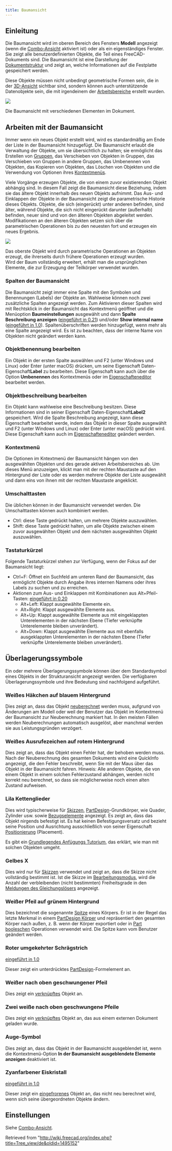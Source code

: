 ```yaml
---
title: Baumansicht
---
```

## Einleitung

Die Baumansicht wird im oberen Bereich des Fensters **Modell** angezeigt (wenn die [Combo-Ansicht](/Combo_view/de "Combo view/de") aktiviert ist) oder als ein eigenständiges Fenster. Sie zeigt alle benutzerdefinierten Objekte, die Teil eines FreeCAD-Dokuments sind. Die Baumansicht ist eine Darstellung der [Dokumentstruktur](/Document_structure/de "Document structure/de") und zeigt an, welche Informationen auf die Festplatte gespeichert werden.

Diese Objekte müssen nicht unbedingt geometrische Formen sein, die in der [3D-Ansicht](/3D_view/de "3D view/de") sichtbar sind, sondern können auch unterstützende Datenobjekte sein, die mit irgendeinem der [Arbeitsbereiche](/Workbenches/de "Workbenches/de") erstellt wurden.

![](/images/FreeCAD_Tree_view.png)

Die Baumansicht mit verschiedenen Elementen im Dokument.

## Arbeiten mit der Baumansicht

Immer wenn ein neues Objekt erstellt wird, wird es standardmäßig am Ende der Liste in der Baumansicht hinzugefügt. Die Baumansicht erlaubt die Verwaltung der Objekte, um sie übersichtlich zu halten; sie ermöglicht das Erstellen von [Gruppen](/Std_Group/de "Std Group/de"), das Verschieben von Objekten in Gruppen, das Verschieben von Gruppen in andere Gruppen, das Umbenennen von Objekten, das Kopieren von Objekten, das Löschen von Objekten und die Verwendung von Optionen ihres [Kontextmenüs](#Kontextmenü).

Viele Vorgänge erzeugen Objekte, die von einem zuvor existierenden Objekt abhängig sind. In diesem Fall zeigt die Baumansicht diese Beziehung, indem sie das ältere Objekt innerhalb des neuen Objekts aufnimmt. Das Aus- und Einklappen der Objekte in der Baumansicht zeigt die parametrische Historie dieses Objekts. Objekte, die sich (eingerückt) unter anderen befinden, sind älter, während Objekte, die sich nicht eingerückt darunter (außerhalb) befinden, neuer sind und von den älteren Objekten abgeleitet werden. Modifikationen an den älteren Objekten setzen sich über die parametrischen Operationen bis zu den neuesten fort und erzeugen ein neues Ergebnis.

![](/images/FreeCAD_Tree_view_parametric_history.png)

Das oberste Objekt wird durch parametrische Operationen an Objekten erzeugt, die ihrerseits durch frühere Operationen erzeugt wurden.  
Wird der Baum vollständig erweitert, erhält man die ursprünglichen Elemente, die zur Erzeugung der Teilkörper verwendet wurden.

### Spalten der Baumansicht

Die Baumansicht zeigt immer eine Spalte mit den Symbolen und Benennungen (Labels) der Objekte an. Wahlweise können noch zwei zusätzliche Spalten angezeigt werden. Zum Aktivieren dieser Spalten wird mit Rechtsklick in der Baumansicht das Kontextmenü geöffnet und die Menüoption **Baumeinstellungen** ausgewählt und dann **Spalte Beschreibung anzeigen** ([eingeführt in 0.21](/Release_notes_0.21/de "Release notes 0.21/de")) und/oder **Show internal name** ([eingeführt in 1.0](/Release_notes_1.0/de "Release notes 1.0/de")). Spaltenüberschriften werden hinzugefügt, wenn mehr als eine Spalte angezeigt wird. Es ist zu beachten, dass der interne Name von Objekten nicht geändert werden kann.

### Objektbenennung bearbeiten

Ein Objekt in der ersten Spalte auswählen und F2 (unter Windows und Linux) oder Enter (unter macOS) drücken, um seine Eigenschaft Daten-Eigenschaft**Label** zu bearbeiten. Diese Eigenschaft kann auch über die Option **Umbenennen** des Kontextmenüs oder im [Eigenschafteneditor](/Property_editor "Property editor") bearbeitet werden.

### Objektbeschreibung bearbeiten

Ein Objekt kann wahlweise eine Beschreibung besitzen. Diese Informationen sind in seiner Eigenschaft Daten-Eigenschaft**Label2** gespeichert. Wird die Spalte Beschreibung angezeigt, kann diese Eigenschaft bearbeitet werde, indem das Objekt in dieser Spalte ausgewählt und F2 (unter Windows und Linux) oder Enter (unter macOS) gedrückt wird. Diese Eigenschaft kann auch im [Eigenschafteneditor](/Property_editor "Property editor") geändert werden.

### Kontextmenü

Die Optionen im Kntextmenü der Baumansicht hängen von den ausgewählten Objekten und des gerade aktiven Arbeitsbereiches ab. Um dieses Menü anzuzeigen, klickt man mit der rechten Maustaste auf den Hintergrund der Liste oder es werden mehrere Objekte der Liste ausgewählt und dann eins von ihnen mit der rechten Maustaste angeklickt.

### Umschalttasten

Die üblichen können in der Baumansicht verwendet werden. Die Umschalttasten können auch kombiniert werden.

* Ctrl: diese Taste gedrückt halten, um mehrere Objekte auszuwählen.
* Shift: diese Taste gedrückt halten, um alle Objekte zwischen einem zuvor ausgewählten Objekt und dem nächsten ausgewählten Objekt auszuwählen.

### Tastaturkürzel

Folgende Tastaturkürzel stehen zur Verfügung, wenn der Fokus auf der Baumansicht liegt:

* Ctrl+F: Öffnet ein Suchfeld am unteren Rand der Baumansicht, das ermöglicht Objekte durch Angabe ihres internen Namens oder ihres Labels zu suchen und zu erreichen.
* Aktionen zum Aus- und Einklappen mit Kombinationen aus Alt+Pfeil-Tasten: [eingeführt in 0.20](/Release_notes_0.20/de "Release notes 0.20/de")
  + Alt+Left: Klappt ausgewählte Elemente ein.
  + Alt+Right: Klappt ausgewählte Elemente aus.
  + Alt+Up: Klappt ausgewählte Elemente aus mit eingeklappten Unterelementen in der nächsten Ebene (Tiefer verknüpfte Unterelemente bleiben unverändert).
  + Alt+Down: Klappt ausgewählte Elemente aus mit ebenfalls ausgeklappten Unterelementen in der nächsten Ebene (Tiefer verknüpfte Unterelemente bleiben unverändert).

## Überlagerungssymbole

Ein oder mehrere Überlagerungssymbole können über dem Standardsymbol eines Objekts in der Strukturansicht angezeigt werden. Die verfügbaren Überlagerungssymbole und ihre Bedeutung sind nachfolgend aufgeführt.

### Weißes Häkchen auf blauem Hintergrund

Dies zeigt an, dass das Objekt [neuberechnet](/Std_Refresh/de "Std Refresh/de") werden muss, aufgrund von Änderungen am Modell oder weil der Benutzer das Objekt im Kontextmenü der Baumansicht zur Neuberechnung markiert hat. In den meisten Fällen werden Neuberechnungen automatisch ausgelöst, aber manchmal werden sie aus Leistungsgründen verzögert.

### Weißes Ausrufezeichen auf rotem Hintergrund

Dies zeigt an, dass das Objekt einen Fehler hat, der behoben werden muss. Nach der Neuberechnung des gesamten Dokuments wird eine QuickInfo angezeigt, die den Fehler beschreibt, wenn Sie mit der Maus über das Objekt in der Baumansicht fahren. Hinweis: Alle anderen Objekte, die von einem Objekt in einem solchen Fehlerzustand abhängen, werden nicht korrekt neu berechnet, so dass sie möglicherweise noch einen alten Zustand aufweisen.

### Lila Kettenglieder

Dies wird typischerweise für [Skizzen](/Sketch/de "Sketch/de"), [PartDesign](/PartDesign_Workbench/de "PartDesign Workbench/de")-Grundkörper, wie Quader, Zylinder usw. sowie [Bezugselemente](/Datum/de "Datum/de") angezeigt. Es zeigt an, dass das Objekt nirgends befestigt ist. Es hat keinen Befestigungsversatz und bezieht seine Position und Ausrichtung ausschließlich von seiner Eigenschaft [Positionierung](/Placement/de "Placement/de") (Placement).

Es gibt ein [Grundlegendes Anfügungs Tutorium](/Basic_Attachment_Tutorial/de "Basic Attachment Tutorial/de"), das erklärt, wie man mit solchen Objekten umgeht.

### Gelbes X

Dies wird nur für [Skizzen](/Sketch/de "Sketch/de") verwendet und zeigt an, dass die Skizze nicht vollständig bestimmt ist. Ist die Skizze im [Bearbeitungsmodus](/Sketcher_EditSketch/de "Sketcher EditSketch/de"), wird die Anzahl der verbleibenden (nicht bestimmten) Freiheitsgrade in den [Meldungen des Gleichungslösers](/Sketcher_Dialog/de#Meldungen_des_Gleichungslösers "Sketcher Dialog/de") angezeigt.

### Weißer Pfeil auf grünem Hintergrund

Dies bezeichnet die sogenannte [Spitze](/PartDesign_Body/de#Spitze "PartDesign Body/de") eines Körpers. Er ist in der Regel das letzte Merkmal in einem [PartDesign Körper](/PartDesign_Body/de "PartDesign Body/de") und repräsentiert den gesamten Körper nach außen, z. B. wenn der Körper exportiert oder in [Part booleschen](/Part_Boolean/de "Part Boolean/de") Operationen verwendet wird. Die Spitze kann vom Benutzer geändert werden.

### Roter umgekehrter Schrägstrich

[eingeführt in 1.0](/Release_notes_1.0/de "Release notes 1.0/de")

Dieser zeigt ein unterdrücktes [PartDesign](/PartDesign_Workbench/de "PartDesign Workbench/de")-Formelement an.

### Weißer nach oben geschwungener Pfeil

Dies zeigt ein [verknüpftes](/Std_LinkMake/de "Std LinkMake/de") Objekt an.

### Zwei weiße nach oben geschwungene Pfeile

Dies zeigt ein [verknüpftes](/Std_LinkMake/de "Std LinkMake/de") Objekt an, das aus einem externen Dokument geladen wurde.

### Auge-Symbol

Dies zeigt an, dass das Objekt in der Baumansicht ausgeblendet ist, wenn die Kontextmenü-Option **In der Baumansicht ausgeblendete Elemente anzeigen** deaktiviert ist.

### Zyanfarbener Eiskristall

[eingeführt in 1.0](/Release_notes_1.0/de "Release notes 1.0/de")

Dieser zeigt ein [eingefrorenes](/Std_ToggleFreeze/de "Std ToggleFreeze/de") Objekt an, das nicht neu berechnet wird, wenn sich seine übergeordneten Objekte ändern.

## Einstellungen

Siehe [Combo-Ansicht](/Combo_view/de#Einstellungen "Combo view/de").

Retrieved from "<http://wiki.freecad.org/index.php?title=Tree_view/de&oldid=1495152>"